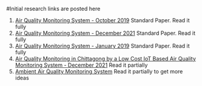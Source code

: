 #Initial research links are posted here

1. [Air Quality Monitoring System - October 2019](https://www.researchgate.net/publication/336210062_Air_Quality_Monitoring_System?fbclid=IwAR0kuND4-kKBpjJhRnFK179WASJQiKMt7ZFNOdOqekiYBJbnSHdqEEiTjl8)
Standard Paper. Read it fully
2. [Air Quality Monitoring System - December 2021](https://www.researchgate.net/publication/356752802_Air_Quality_Monitoring_System?fbclid=IwAR2c7J3h1GleQLpH0qGKthhTZUJkR1EHgqd3JICcz2Jnc5pBMAPBtioNE6o)
Standard Paper. Read it fully
3. [Air Quality Monitoring System - January 2019](https://www.researchgate.net/publication/338557866_Air_Quality_Monitoring_System?fbclid=IwAR2B7GX5z5dRGguef1_WLCTbuGRovckVsoD6KYQQ3RfEqsB1xBz_N6qNAGE)
Standard Paper. Read it fully
4. [Air Quality Monitoring in Chittagong by a Low Cost IoT Based Air Quality Monitoring System - December 2021](https://www.researchgate.net/publication/358229408_Air_Quality_Monitoring_in_Chittagong_by_a_Low_Cost_IoT_Based_Air_Quality_Monitoring_System?fbclid=IwAR2czTuOi7FrKVK2fW12QwI_ZwWuTcf-LgRrNdK4PYV_4OUlg9nYTE9cCWU)
Read it partially
5. [Ambient Air Quality Monitoring System](https://oizom.com/product/polludrone-air-pollution-monitoring/?fbclid=IwAR2Qs7gw4D7jKl15CjNy8vwpgfZER-Tk9QSGDubfUyPAJ9F1RyxejRDQOU0)
Read it partially to get more ideas 
